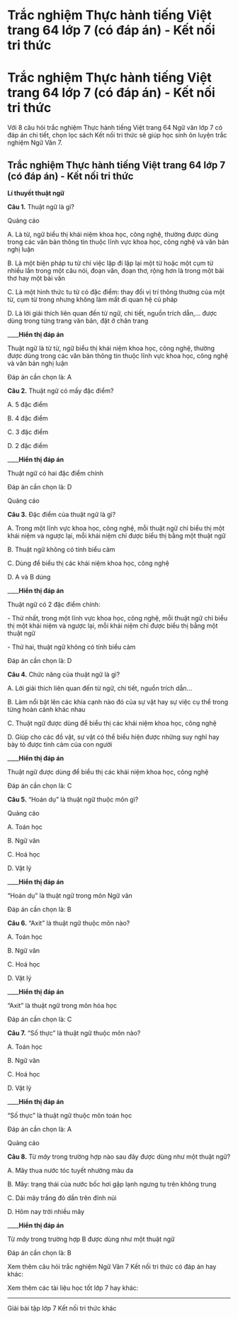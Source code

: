 # Trắc nghiệm Thực hành tiếng Việt trang 64 lớp 7 (có đáp án) - Kết nối tri thức

# Trắc nghiệm Thực hành tiếng Việt trang 64 lớp 7 (có đáp án) - Kết nối tri thức

Với 8 câu hỏi trắc nghiệm Thực hành tiếng Việt trang 64 Ngữ văn lớp 7 có đáp án chi tiết, chọn lọc sách Kết nối tri thức sẽ giúp học sinh ôn luyện trắc nghiệm Ngữ Văn 7.

## Trắc nghiệm Thực hành tiếng Việt trang 64 lớp 7 (có đáp án) - Kết nối tri thức

**Lí thuyết thuật ngữ**

**Câu 1.** Thuật ngữ là gì?

Quảng cáo

A. Là từ, ngữ biểu thị khái niệm khoa học, công nghệ, thường được dùng trong các văn bản thông tin thuộc lĩnh vực khoa học, công nghệ và văn bản nghị luận

B. Là một biện pháp tu từ chỉ việc lặp đi lặp lại một từ hoặc một cụm từ nhiều lần trong một câu nói, đoạn văn, đoạn thơ, rộng hơn là trong một bài thơ hay một bài văn

C. Là một hình thức tu từ có đặc điểm: thay đổi vị trí thông thường của một từ, cụm từ trong nhưng không làm mất đi quan hệ cú pháp

D. Là lời giải thích liên quan đến từ ngữ, chi tiết, nguồn trích dẫn,… được dùng trong từng trang văn bản, đặt ở chân trang

____**Hiển thị đáp án**

Thuật ngữ là từ từ, ngữ biểu thị khái niệm khoa học, công nghệ, thường được dùng trong các văn bản thông tin thuộc lĩnh vực khoa học, công nghệ và văn bản nghị luận

Đáp án cần chọn là: A

**Câu 2.** Thuật ngữ có mấy đặc điểm?

A. 5 đặc điểm

B. 4 đặc điểm

C. 3 đặc điểm

D. 2 đặc điểm

____**Hiển thị đáp án**

Thuật ngữ có hai đặc điểm chính

Đáp án cần chọn là: D

Quảng cáo

**Câu 3.** Đặc điểm của thuật ngữ là gì?

A. Trong một lĩnh vực khoa học, công nghệ, mỗi thuật ngữ chỉ biểu thị một khái niệm và ngược lại, mỗi khái niệm chỉ được biểu thị bằng một thuật ngữ

B. Thuật ngữ không có tính biểu cảm

C. Dùng để biểu thị các khái niệm khoa học, công nghệ

D. A và B dúng

____**Hiển thị đáp án**

Thuật ngữ có 2 đặc điểm chính:

\- Thứ nhất, trong một lĩnh vực khoa học, công nghệ, mỗi thuật ngữ chỉ biểu thị một khái niệm và ngược lại, mỗi khái niệm chỉ được biểu thị bằng một thuật ngữ

\- Thứ hai, thuật ngữ không có tính biểu cảm

Đáp án cần chọn là: D

**Câu 4.** Chức năng của thuật ngữ là gì?

A. Lời giải thích liên quan đến từ ngữ, chi tiết, nguồn trích dẫn…

B. Làm nổi bật lên các khía cạnh nào đó của sự vật hay sự việc cụ thể trong từng hoàn cảnh khác nhau

C. Thuật ngữ được dùng để biểu thị các khái niệm khoa học, công nghệ

D. Giúp cho các đồ vật, sự vật có thể biểu hiện được những suy nghĩ hay bày tỏ được tình cảm của con người

____**Hiển thị đáp án**

Thuật ngữ được dùng để biểu thị các khái niệm khoa học, công nghệ

Đáp án cần chọn là: C

**Câu 5.** “Hoán dụ” là thuật ngữ thuộc môn gì?

Quảng cáo

A. Toán học

B. Ngữ văn

C. Hoá học

D. Vật lý

____**Hiển thị đáp án**

“Hoán dụ” là thuật ngữ trong môn Ngữ văn

Đáp án cần chọn là: B

**Câu 6.** “Axit” là thuật ngữ thuộc môn nào?

A. Toán học

B. Ngữ văn

C. Hoá học

D. Vật lý

____**Hiển thị đáp án**

“Axit” là thuật ngữ trong môn hóa học

Đáp án cần chọn là: C

**Câu 7.** “Số thực” là thuật ngữ thuộc môn nào?

A. Toán học

B. Ngữ văn

C. Hoá học

D. Vật lý

____**Hiển thị đáp án**

“Số thực” là thuật ngữ thuộc môn toán học

Đáp án cần chọn là: A

Quảng cáo

**Câu 8.** Từ  _mây_ trong trường hợp nào sau đây được dùng như một thuật ngữ?

A. Mây thua nước tóc tuyết nhường màu da

B. Mây: trạng thái của nước bốc hơi gặp lạnh ngưng tụ trên không trung

C. Dải mây trắng đỏ dần trên đỉnh núi

D. Hôm nay trời nhiều mây

____**Hiển thị đáp án**

Từ  _mây_ trong trường hợp B được dùng như một thuật ngữ

Đáp án cần chọn là: B

Xem thêm câu hỏi trắc nghiệm Ngữ Văn 7 Kết nối tri thức có đáp án hay khác:

Xem thêm các tài liệu học tốt lớp 7 hay khác:

* * *

Giải bài tập lớp 7 Kết nối tri thức khác
